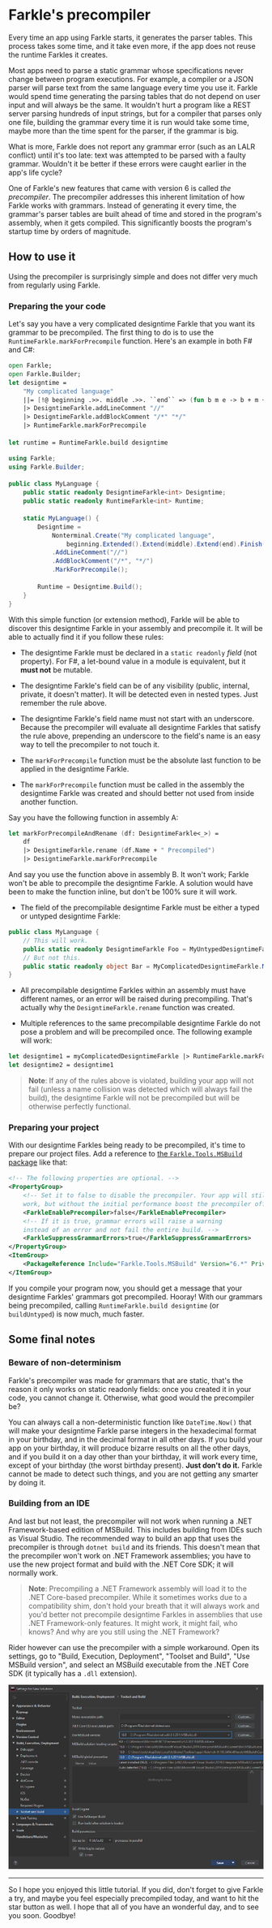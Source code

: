 # Farkle's precompiler

Every time an app using Farkle starts, it generates the parser tables. This process takes some time, and it take even more, if the app does not reuse the runtime Farkles it creates.

Most apps need to parse a static grammar whose specifications never change between program executions. For example, a compiler or a JSON parser will parse text from the same language every time you use it. Farkle would spend time generating the parsing tables that do not depend on user input and will always be the same. It wouldn't hurt a program like a REST server parsing hundreds of input strings, but for a compiler that parses only one file, building the grammar every time it is run would take some time, maybe more than the time spent for the parser, if the grammar is big.

What is more, Farkle does not report any grammar error (such as an LALR conflict) until it's too late: text was attempted to be parsed with a faulty grammar. Wouldn't it be better if these errors were caught earlier in the app's life cycle?

One of Farkle's new features that came with version 6 is called _the precompiler_. The precompiler addresses this inherent limitation of how Farkle works with grammars. Instead of generating it every time, the grammar's parser tables are built ahead of time and stored in the program's assembly, when it gets compiled. This significantly boosts the program's startup time by orders of magnitude.

## How to use it

Using the precompiler is surprisingly simple and does not differ very much from regularly using Farkle.

### Preparing the your code

Let's say you have a very complicated designtime Farkle that you want its grammar to be precompiled. The first thing to do is to use the `RuntimeFarkle.markForPrecompile` function. Here's an example in both F# and C#:

``` fsharp
open Farkle;
open Farkle.Builder;
let designtime =
    "My complicated language"
    ||= [!@ beginning .>>. middle .>>. ``end`` => (fun b m e -> b + m + e)]
    |> DesigntimeFarkle.addLineComment "//"
    |> DesigntimeFarkle.addBlockComment "/*" "*/"
    |> RuntimeFarkle.markForPrecompile

let runtime = RuntimeFarkle.build designtime
```

``` csharp
using Farkle;
using Farkle.Builder;

public class MyLanguage {
    public static readonly DesigntimeFarkle<int> Designtime;
    public static readonly RuntimeFarkle<int> Runtime;

    static MyLanguage() {
        Designtime =
            Nonterminal.Create("My complicated language",
                beginning.Extended().Extend(middle).Extend(end).Finish((b, m, e) => b + m + e))
            .AddLineComment("//")
            .AddBlockComment("/*", "*/")
            .MarkForPrecompile();

        Runtime = Designtime.Build();
    }
}
```

With this simple function (or extension method), Farkle will be able to discover this designtime Farkle in your assembly and precompile it. It will be able to actually find it if you follow these rules:

* The designtime Farkle must be declared in a `static readonly` _field_ (not property). For F#, a let-bound value in a module is equivalent, but it __must not__ be mutable.

* The designtime Farkle's field can be of any visibility (public, internal, private, it doesn't matter). It will be detected even in nested types. Just remember the rule above.

* The designtime Farkle's field name must not start with an underscore. Because the precompiler will evaluate all designtime Farkles that satisfy the rule above, prepending an underscore to the field's name is an easy way to tell the precompiler to not touch it.

* The `markForPrecompile` function must be the absolute last function to be applied in the designtime Farkle.

* The `markForPrecompile` function must be called in the assembly the designtime Farkle was created and should better not used from inside another function.

Say you have the following function in assembly A:

``` fsharp
let markForPrecompileAndRename (df: DesigntimeFarkle<_>) =
    df
    |> DesigntimeFarkle.rename (df.Name + " Precompiled")
    |> DesigntimeFarkle.markForPrecompile
```

And say you use the function above in assembly B. It won't work; Farkle won't be able to precompile the designtime Farkle. A solution would have been to make the function inline, but don't be 100% sure it will work.

* The field of the precompilable designtime Farkle must be either a typed or untyped designtime Farkle:

``` csharp
public class MyLanguage {
    // This will work.
    public static readonly DesigntimeFarkle Foo = MyUntypedDesigntimeFarkle.Cast().MarkForPrecompile();
    // But not this.
    public static readonly object Bar = MyComplicatedDesigntimeFarkle.MarkForPrecompile();
}
```

* All precompilable designtime Farkles within an assembly must have different names, or an error will be raised during precompiling. That's actually why the `DesigntimeFarkle.rename` function was created.

* Multiple references to the same precompilable designtime Farkle do not pose a problem and will be precompiled once. The following example will work:

``` fsharp
let designtime1 = myComplicatedDesigntimeFarkle |> RuntimeFarkle.markForPrecompile
let designtime2 = designtime1
```

> __Note__: If any of the rules above is violated, building your app will not fail (unless a name collision was detected which will always fail the build), the designtime Farkle will not be precompiled but will be otherwise perfectly functional.

### Preparing your project

With our designtime Farkles being ready to be precompiled, it's time to prepare our project files. Add a reference to [the `Farkle.Tools.MSBuild` package][msbuild] like that:

``` xml
<!-- The following properties are optional. -->
<PropertyGroup>
    <!-- Set it to false to disable the precompiler. Your app will still
    work, but without the initial performance boost the precompiler offers. -->
    <FarkleEnablePrecompiler>false</FarkleEnablePrecompiler>
    <!-- If it is true, grammar errors will raise a warning
    instead of an error and not fail the entire build. -->
    <FarkleSuppressGrammarErrors>true</FarkleSuppressGrammarErrors>
</PropertyGroup>
<ItemGroup>
    <PackageReference Include="Farkle.Tools.MSBuild" Version="6.*" PrivateAssets="all" />
</ItemGroup>
```

If you compile your program now, you should get a message that your designtime Farkles' grammars got precompiled. Hooray! With our grammars being precompiled, calling `RuntimeFarkle.build designtime` (or `buildUntyped`) is now much, much faster.

## Some final notes

### Beware of non-determinism

Farkle's precompiler was made for grammars that are static, that's the reason it only works on static readonly fields: once you created it in your code, you cannot change it. Otherwise, what good would the precompiler be?

You can always call a non-deterministic function like `DateTime.Now()` that will make your designtime Farkle parse integers in the hexadecimal format in your birthday, and in the decimal format in all other days. If you build your app on your birthday, it will produce bizarre results on all the other days, and if you build it on a day other than your birthday, it will work every time, except of your birthday (the worst birthday present). __Just don't do it.__ Farkle cannot be made to detect such things, and you are not getting any smarter by doing it.

### Building from an IDE

And last but not least, the precompiler will not work when running a .NET Framework-based edition of MSBuild. This includes building from IDEs such as Visual Studio. The recommended way to build an app that uses the precompiler is through `dotnet build` and its friends. This doesn't mean that the precompiler won't work on .NET Framework assemblies; you have to use the new project format and build with the .NET Core SDK; it will normally work.

> __Note__: Precompiling a .NET Framework assembly will load it to the .NET Core-based precompiler. While it sometimes works due to a compatibility shim, don't hold your breath that it will always work and you'd better not precompile designtime Farkles in assemblies that use .NET Framework-only features. It might work, it might fail, who knows? And why are you still using the .NET Framework?

Rider however can use the precompiler with a simple workaround. Open its settings, go to "Build, Execution, Deployment", "Toolset and Build", "Use MSBuild version", and select an MSBuild executable from the .NET Core SDK (it typically has a `.dll` extension).

![The Settings window in JetBrains Rider](img/rider_msbuild_workaround.png)

---

So I hope you enjoyed this little tutorial. If you did, don't forget to give Farkle a try, and maybe you feel especially precompiled today, and want to hit the star button as well. I hope that all of you have an wonderful day, and to see you soon. Goodbye!

[msbuild]: https://www.nuget.org/packages/Farkle.Tools.MSBuild